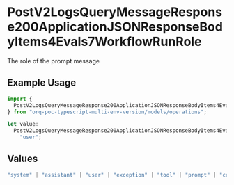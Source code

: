 # PostV2LogsQueryMessageResponse200ApplicationJSONResponseBodyItems4Evals7WorkflowRunRole

The role of the prompt message

## Example Usage

```typescript
import {
  PostV2LogsQueryMessageResponse200ApplicationJSONResponseBodyItems4Evals7WorkflowRunRole,
} from "orq-poc-typescript-multi-env-version/models/operations";

let value:
  PostV2LogsQueryMessageResponse200ApplicationJSONResponseBodyItems4Evals7WorkflowRunRole =
    "user";
```

## Values

```typescript
"system" | "assistant" | "user" | "exception" | "tool" | "prompt" | "correction" | "expected_output"
```